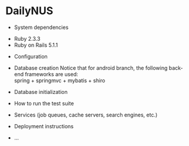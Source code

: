 # DailyNUS

* System dependencies
- Ruby 2.3.3
- Ruby on Rails 5.1.1

* Configuration

* Database creation
Notice that for android branch, the following back-end frameworks are used:<br>
spring + springmvc + mybatis + shiro

* Database initialization

* How to run the test suite

* Services (job queues, cache servers, search engines, etc.)

* Deployment instructions

* ...
